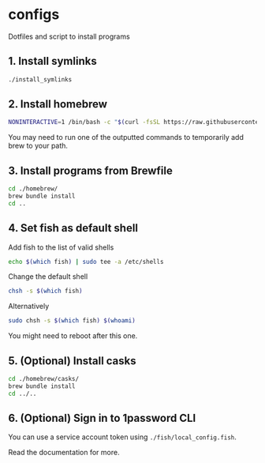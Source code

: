 # configs

Dotfiles and script to install programs

## 1. Install symlinks

```sh
./install_symlinks
```

## 2. Install homebrew

```sh
NONINTERACTIVE=1 /bin/bash -c "$(curl -fsSL https://raw.githubusercontent.com/Homebrew/install/HEAD/install.sh)"
```

You may need to run one of the outputted commands to temporarily add brew to
your path.

## 3. Install programs from Brewfile

```sh
cd ./homebrew/
brew bundle install
cd ..
```

## 4. Set fish as default shell

Add fish to the list of valid shells

```sh
echo $(which fish) | sudo tee -a /etc/shells
```

Change the default shell

```sh
chsh -s $(which fish)
```

Alternatively

```sh
sudo chsh -s $(which fish) $(whoami)
```

You might need to reboot after this one.

## 5. (Optional) Install casks

```sh
cd ./homebrew/casks/
brew bundle install
cd ../..
```

## 6. (Optional) Sign in to 1password CLI

You can use a service account token using `./fish/local_config.fish`.

Read the documentation for more.
